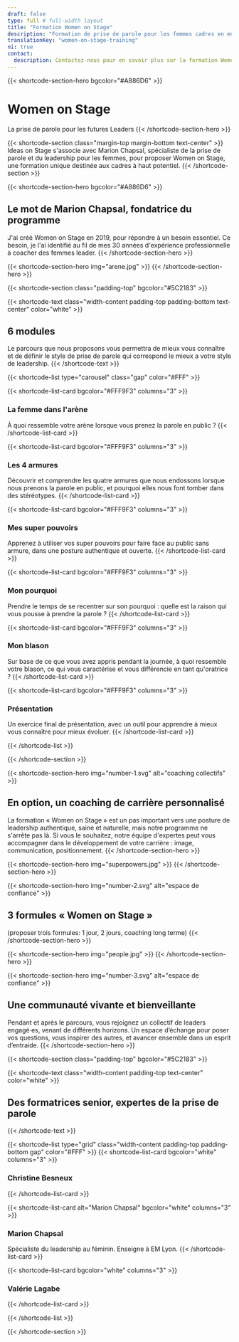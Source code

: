 ```yaml
---
draft: false
type: full # full-width layout
title: "Formation Women on Stage"
description: "Formation de prise de parole pour les femmes cadres en entreprise."
translationKey: "women-on-stage-training"
ni: true
contact:
  description: Contactez-nous pour en savoir plus sur la formation Women on Stage et nous vous répondrons rapidement.
---
```


{{< shortcode-section-hero
  bgcolor="#A886D6" >}}
# Women on Stage
La prise de parole pour les futures Leaders
{{< /shortcode-section-hero >}}



{{< shortcode-section
  class="margin-top margin-bottom text-center" >}}  
Ideas on Stage s'associe avec Marion Chapsal, spécialiste de la prise de parole et du leadership pour les femmes, pour proposer Women on Stage, une formation unique destinée aux cadres à haut potentiel.
{{< /shortcode-section >}}



{{< shortcode-section-hero
  bgcolor="#A886D6" >}}
## Le mot de Marion Chapsal, fondatrice du programme
J'ai créé Women on Stage en 2019, pour répondre à un besoin essentiel. Ce besoin, je l'ai identifié au fil de mes 30 années d'expérience professionnelle à coacher des femmes leader.
{{< /shortcode-section-hero >}}



{{< shortcode-section-hero
  img="arene.jpg" >}}
{{< /shortcode-section-hero >}}



{{< shortcode-section
  class="padding-top"
  bgcolor="#5C2183" >}}

{{< shortcode-text
  class="width-content padding-top padding-bottom text-center"
  color="white" >}}
## 6 modules
Le parcours que nous proposons vous permettra de mieux vous connaître et de définir le style de prise de parole qui correspond le mieux a votre style de leadership. 
{{< /shortcode-text >}}

{{< shortcode-list
  type="carousel"
  class="gap"
  color="#FFF" >}}

  {{< shortcode-list-card 
    bgcolor="#FFF9F3"
    columns="3" >}}
  ### La femme dans l'arène
  À quoi ressemble votre arène lorsque vous prenez la parole en public ?
  {{< /shortcode-list-card >}}
    
  {{< shortcode-list-card
    bgcolor="#FFF9F3"
    columns="3" >}}
  ### Les 4 armures
  Découvrir et comprendre les quatre armures que nous endossons lorsque nous prenons la parole en public, et pourquoi elles nous font tomber dans des stéréotypes.
  {{< /shortcode-list-card >}}
    
  {{< shortcode-list-card
    bgcolor="#FFF9F3"
    columns="3" >}}
  ### Mes super pouvoirs
  Apprenez à utiliser vos super pouvoirs pour faire face au public sans armure, dans une posture authentique et ouverte. 
  {{< /shortcode-list-card >}}
  
  {{< shortcode-list-card
    bgcolor="#FFF9F3"
    columns="3" >}}
  ### Mon pourquoi
  Prendre le temps de se recentrer sur son pourquoi : quelle est la raison qui vous pousse à prendre la parole ?
  {{< /shortcode-list-card >}}
  
  {{< shortcode-list-card
    bgcolor="#FFF9F3"
    columns="3" >}}
  ### Mon blason
  Sur base de ce que vous avez appris pendant la journée, à quoi ressemble votre blason, ce qui vous caractérise et vous différencie en tant qu'oratrice ?
  {{< /shortcode-list-card >}}
  
  {{< shortcode-list-card
    bgcolor="#FFF9F3"
    columns="3" >}}
  ### Présentation
  Un exercice final de présentation, avec un outil pour apprendre à mieux vous connaître pour mieux évoluer.
  {{< /shortcode-list-card >}}

{{< /shortcode-list >}}

{{< /shortcode-section >}}



{{< shortcode-section-hero
  img="number-1.svg"
  alt="coaching collectifs" >}}
## En option, un coaching de carrière personnalisé
La formation « Women on Stage » est un pas important vers une posture de leadership authentique, saine et naturelle, mais notre programme ne s'arrête pas là. Si vous le souhaitez, notre équipe d'expertes peut vous accompagner dans le développement de votre carrière : image, communication, positionnement.
{{< /shortcode-section-hero >}}



{{< shortcode-section-hero
  img="superpowers.jpg" >}}
{{< /shortcode-section-hero >}}



{{< shortcode-section-hero
  img="number-2.svg"
  alt="espace de confiance" >}}
## 3 formules « Women on Stage »
(proposer trois formules: 1 jour, 2 jours, coaching long terme)
{{< /shortcode-section-hero >}}



{{< shortcode-section-hero
  img="people.jpg" >}}
{{< /shortcode-section-hero >}}



{{< shortcode-section-hero
  img="number-3.svg"
  alt="espace de confiance" >}}
## Une communauté vivante et bienveillante
Pendant et après le parcours, vous rejoignez un collectif de leaders engagé·es, venant de différents horizons. Un espace d’échange pour poser vos questions, vous inspirer des autres, et avancer ensemble dans un esprit d’entraide.
{{< /shortcode-section-hero >}}

{{< shortcode-section
  class="padding-top"
  bgcolor="#5C2183" >}}

{{< shortcode-text 
  class="width-content padding-top text-center"
  color="white" >}}
## Des formatrices senior, expertes de la prise de parole
{{< /shortcode-text >}}

{{< shortcode-list
  type="grid"
  class="width-content padding-top padding-bottom gap"
  color="#FFF" >}}
  {{< shortcode-list-card
    bgcolor="white"
    columns="3" >}}
  ### Christine Besneux
  {{< /shortcode-list-card >}}
  
  {{< shortcode-list-card
    alt="Marion Chapsal"
    bgcolor="white"
    columns="3" >}}
  ### Marion Chapsal
  Spécialiste du leadership au féminin. Enseigne à EM Lyon.
  {{< /shortcode-list-card >}}
    
  {{< shortcode-list-card
    bgcolor="white"
    columns="3" >}}
  ### Valérie Lagabe
  {{< /shortcode-list-card >}}
  
{{< /shortcode-list >}}

{{< /shortcode-section >}}

